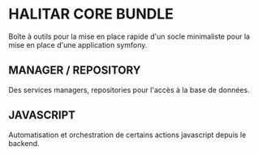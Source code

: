 HALITAR CORE BUNDLE
========================

Boîte à outils pour la mise en place rapide d'un socle minimaliste pour la mise en place d'une application symfony.

MANAGER / REPOSITORY
--------------

Des services managers, repositories pour l'accès à la base de données.

JAVASCRIPT
--------------

Automatisation et orchestration de certains actions javascript depuis le backend.